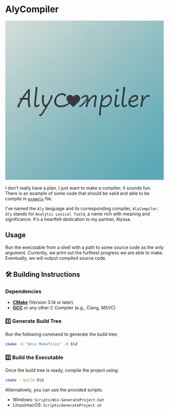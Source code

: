 # AlyCompiler

![AlyCompiler Logo](/Resources/AlyCompilerLogo.png)

I don't really have a plan, I just want to make a compiler; it sounds fun. There is an example of some code that should be valid and able to be compile in [`example`](example) file.

I've named the `Aly` language and its corresponding compiler, `AlyCompiler`. `Aly` stands for `Analytic Lexical Yield`, a name rich with meaning and significance. It's a heartfelt dedication to my partner, Alyssa.

## Usage

Run the executable from a shell with a path to some source code as the only argument. Currently, we print out the furthest progress we are able to make. Eventually, we will output compiled source code.

## 🛠 Building Instructions

### Dependencies

- **[CMake](https://cmake.org/)** (Version 3.14 or later)
- **[GCC](https://gcc.gnu.org/)** or any other C Compiler (e.g., Clang, MSVC)

### 1️⃣ Generate Build Tree

Run the following command to generate the build tree:

```sh
cmake -G "Unix Makefiles" -B bld
```

### 2️⃣ Build the Executable

Once the build tree is ready, compile the project using:

```sh
cmake --build bld
```

Alternatively, you can use the provided scripts:

- Windows: `Scripts/Win-GenerateProject.bat`
- Linux/macOS: `Scripts/GenerateProject.sh`
